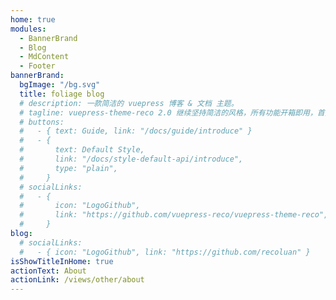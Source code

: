 ```yaml
---
home: true
modules:
  - BannerBrand
  - Blog
  - MdContent
  - Footer
bannerBrand:
  bgImage: "/bg.svg"
  title: foliage blog
  # description: 一款简洁的 vuepress 博客 & 文档 主题。
  # tagline: vuepress-theme-reco 2.0 继续坚持简洁的风格，所有功能开箱即用，首页模块化组装，使用 tailwindcss 书写样式，将 Vite 作为默认编译器。你只需要负责内容创作，其他请交给我。
  # buttons:
  #   - { text: Guide, link: "/docs/guide/introduce" }
  #   - {
  #       text: Default Style,
  #       link: "/docs/style-default-api/introduce",
  #       type: "plain",
  #     }
  # socialLinks:
  #   - {
  #       icon: "LogoGithub",
  #       link: "https://github.com/vuepress-reco/vuepress-theme-reco",
  #     }
blog:
  # socialLinks:
  #   - { icon: "LogoGithub", link: "https://github.com/recoluan" }
isShowTitleInHome: true
actionText: About
actionLink: /views/other/about
---
```


<!-- ## 快速开始

**npx**

```bash
# 初始化，并选择 2.x
npx @vuepress-reco/theme-cli init
```

**npm**

```bash
# 初始化，并选择 2.x
npm install @vuepress-reco/theme-cli@1.0.7 -g
theme-cli init
```

**yarn**

```bash
# 初始化，并选择 2.x
yarn global add @vuepress-reco/theme-cli@1.0.7
theme-cli init
``` -->

